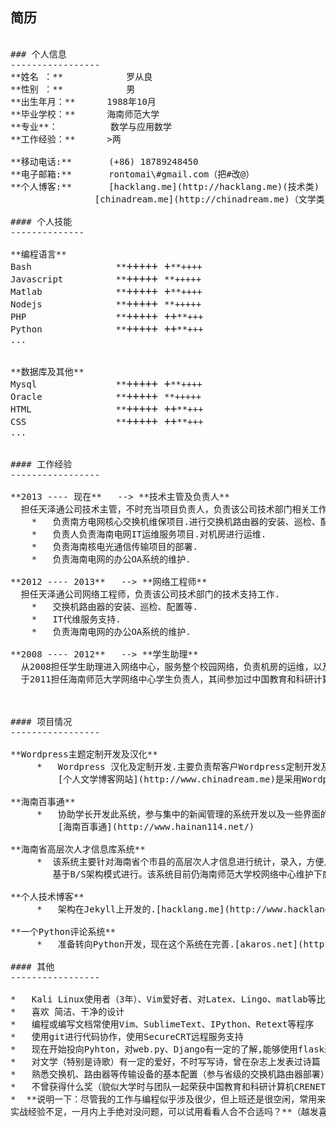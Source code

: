 ## 简历 
<pre>

### 个人信息
-----------------
**姓名 ：** 			罗从良
**性别 ：**			男
**出生年月：**      1988年10月
**毕业学校：**      海南师范大学
**专业**：          数学与应用数学
**工作经验：**      >两
	
**移动电话:**       (+86) 18789248450
**电子邮箱:**       rontomai\#gmail.com（把#改@）
**个人博客:**       [hacklang.me](http://hacklang.me)(技术类) 
                [chinadream.me](http://chinadream.me)（文学类）

#### 个人技能
--------------

**编程语言**
Bash				**<big>+++++ +</big>**++++ 
Javascript			**<big>+++++ </big>**+++++ 
Matlab				**<big>+++++ +</big>**++++
Nodejs				**<big>+++++ </big>**+++++
PHP					**<big>+++++ ++</big>**+++ 
Python				**<big>+++++ ++</big>**+++
...


**数据库及其他**
Mysql				**<big>+++++ +</big>**++++ 
Oracle				**<big>+++++ </big>**+++++ 
HTML				**<big>+++++ ++</big>**+++
CSS					**<big>+++++ ++</big>**+++
...


#### 工作经验
-----------------

**2013 ---- 现在**   --> **技术主管及负责人**     
  担任天泽通公司技术主管，不时充当项目负责人，负责该公司技术部门相关工作.
    *   负责南方电网核心交换机维保项目.进行交换机路由器的安装、巡检、配置等.
    *   负责人负责海南电网IT运维服务项目.对机房进行运维.
    *   负责海南核电光通信传输项目的部署.
    *   负责海南电网的办公OA系统的维护.

**2012 ---- 2013**   --> **网络工程师**     
  担任天泽通公司网络工程师，负责该公司技术部门的技术支持工作.
    *   交换机路由器的安装、巡检、配置等.
    *   IT代维服务支持.
    *   负责海南电网的办公OA系统的维护.

**2008 ---- 2012**   --> **学生助理**     
  从2008担任学生助理进入网络中心，服务整个校园网络，负责机房的运维，以及学校网站的维护等.
  于2011担任海南师范大学网络中心学生负责人，其间参加过中国教育和科研计算机CRENET研讨会.



#### 项目情况
-----------------

**Wordpress主题定制开发及汉化**
     *   Wordpress 汉化及定制开发.主要负责帮客户Wordpress定制开发及汉化,同时兼做网站.一般采用php进行.
         [个人文学博客网站](http://www.chinadream.me)是采用Wordpress的.

**海南百事通**
     *   协助学长开发此系统，参与集中的新闻管理的系统开发以及一些界面的开发工作，采用PHP进行.
         [海南百事通](http://www.hainan114.net/)

**海南省高层次人才信息库系统**
     *  该系统主要针对海南省个市县的高层次人才信息进行统计，录入，方便人员查询。采用PHP编写的。
        基于B/S架构模式进行。该系统目前仍海南师范大学校网络中心维护下商用。

**个人技术博客**
     *   架构在Jekyll上开发的.[hacklang.me](http://www.hacklang.me)

**一个Python评论系统**
     *   准备转向Python开发，现在这个系统在完善.[akaros.net](http://www.akaros.net)           

#### 其他
-----------------

*   Kali Linux使用者（3年）、Vim爱好者、对Latex、Lingo、matlab等比较喜欢，准备着Latex编书
*   喜欢 简洁、干净的设计
*   编程或编写文档常使用Vim、SublimeText、IPython、Retext等程序
*   使用git进行代码协作，使用SecureCRT远程服务支持
*   现在开始投向Pyhton，对web.py、Django有一定的了解,能够使用flask进行基本的网站开发.
*   对文学（特别是诗歌）有一定的爱好，不时写写诗，曾在杂志上发表过诗篇
*   熟悉交换机、路由器等传输设备的基本配置（参与省级的交换机路由器部署），服务过机房IT运维
*   不曾获得什么奖（貌似大学时与团队一起荣获中国教育和科研计算机CRENET管理委员会“突出贡献奖”）
*  **说明一下：尽管我的工作与编程似乎涉及很少，但上班还是很空闲，常用来学习编程，可能
实战经验不足，一月内上手绝对没问题，可以试用看看人合不合适吗？**（越发喜欢编程了）
